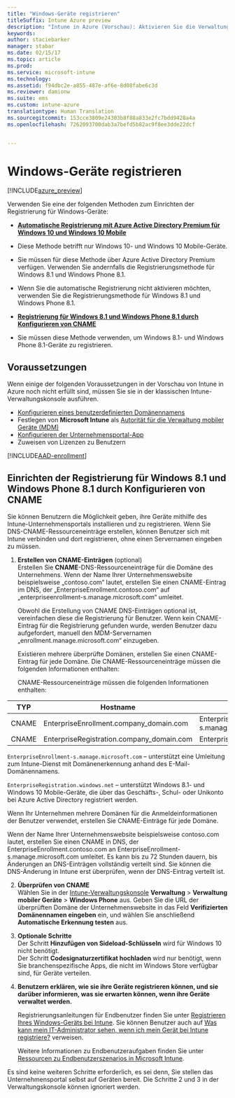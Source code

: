 ```yaml
---
title: "Windows-Geräte registrieren"
titleSuffix: Intune Azure preview
description: "Intune in Azure (Vorschau): Aktivieren Sie die Verwaltung mobiler Geräte (Mobile Device Management, MDM) für Windows-Geräte in Intune."
keywords: 
author: staciebarker
manager: stabar
ms.date: 02/15/17
ms.topic: article
ms.prod: 
ms.service: microsoft-intune
ms.technology: 
ms.assetid: f94dbc2e-a855-487e-af6e-8d08fabe6c3d
ms.reviewer: damionw
ms.suite: ems
ms.custom: intune-azure
translationtype: Human Translation
ms.sourcegitcommit: 153cce3809e24303b8f88a833e2fc7bdd9428a4a
ms.openlocfilehash: 7262093700dab3a7befd5b82ac9f8ee3dde22dcf


---
```


# <a name="enroll-windows-devices"></a>Windows-Geräte registrieren 

[!INCLUDE[azure_preview](../includes/azure_preview.md)]

Verwenden Sie eine der folgenden Methoden zum Einrichten der Registrierung für Windows-Geräte:

- [**Automatische Registrierung mit Azure Active Directory Premium für Windows 10 und Windows 10 Mobile**](#set-up-windows-10-and-windows-10-mobile-automatic-enrollment-with-azure-active-directory-premium)
 -  Diese Methode betrifft nur Windows 10- und Windows 10 Mobile-Geräte.
 -  Sie müssen für diese Methode über Azure Active Directory Premium verfügen. Verwenden Sie andernfalls die Registrierungsmethode für Windows 8.1 und Windows Phone 8.1.
 -  Wenn Sie die automatische Registrierung nicht aktivieren möchten, verwenden Sie die Registrierungsmethode für Windows 8.1 und Windows Phone 8.1.

- [**Registrierung für Windows 8.1 und Windows Phone 8.1 durch Konfigurieren von CNAME**](#set-up-windows-81-and-windows-phone-81-enrollment-by-configuring-cname)
 - Sie müssen diese Methode verwenden, um Windows 8.1- und Windows Phone 8.1-Geräte zu registrieren.


## <a name="prerequisites"></a>Voraussetzungen

Wenn einige der folgenden Voraussetzungen in der Vorschau von Intune in Azure noch nicht erfüllt sind, müssen Sie sie in der klassischen Intune-Verwaltungskonsole ausführen.

- [Konfigurieren eines benutzerdefinierten Domänennamens](https://docs.microsoft.com/intune/get-started/start-with-a-paid-subscription-to-microsoft-intune-step-2)
- Festlegen von **Microsoft Intune** als [Autorität für die Verwaltung mobiler Geräte (MDM)](set-mdm-authority.md)
- [Konfigurieren der Unternehmensportal-App](/intune-azure/manage-apps/company-portal-app.md)
- Zuweisen von Lizenzen zu Benutzern

[!INCLUDE[AAD-enrollment](../includes/win10-automatic-enrollment-aad.md)]

## <a name="set-up-windows-81-and-windows-phone-81-enrollment-by-configuring-cname"></a>Einrichten der Registrierung für Windows 8.1 und Windows Phone 8.1 durch Konfigurieren von CNAME

Sie können Benutzern die Möglichkeit geben, ihre Geräte mithilfe des Intune-Unternehmensportals installieren und zu registrieren. Wenn Sie DNS-CNAME-Ressourceneinträge erstellen, können Benutzer sich mit Intune verbinden und dort registrieren, ohne einen Servernamen eingeben zu müssen.

1. **Erstellen von CNAME-Einträgen** (optional)<br>
 Erstellen Sie **CNAME**-DNS-Ressourceneinträge für die Domäne des Unternehmens. Wenn der Name Ihrer Unternehmenswebsite beispielsweise „contoso.com“ lautet, erstellen Sie einen CNAME-Eintrag im DNS, der „EnterpriseEnrollment.contoso.com“ auf „enterpriseenrollment-s.manage.microsoft.com“ umleitet.

    Obwohl die Erstellung von CNAME DNS-Einträgen optional ist, vereinfachen diese die Registrierung für Benutzer. Wenn kein CNAME-Eintrag für die Registrierung gefunden wurde, werden Benutzer dazu aufgefordert, manuell den MDM-Servernamen „enrollment.manage.microsoft.com“ einzugeben.

    Existieren mehrere überprüfte Domänen, erstellen Sie einen CNAME-Eintrag für jede Domäne. Die CNAME-Ressourceneinträge müssen die folgenden Informationen enthalten:

    CNAME-Ressourceneinträge müssen die folgenden Informationen enthalten:

  |TYP|Hostname|Verweist auf|TTL|
  |--------|-------------|-------------|-------|
  |CNAME|EnterpriseEnrollment.company_domain.com|EnterpriseEnrollment-s.manage.microsoft.com |1 Stunde|
  |CNAME|EnterpriseRegistration.company_domain.com|EnterpriseRegistration.windows.net|1 Stunde|

  `EnterpriseEnrollment-s.manage.microsoft.com` – unterstützt eine Umleitung zum Intune-Dienst mit Domänenerkennung anhand des E-Mail-Domänennamens.

  `EnterpriseRegistration.windows.net` – unterstützt Windows 8.1- und Windows 10 Mobile-Geräte, die über das Geschäfts-, Schul- oder Unikonto bei Azure Active Directory registriert werden.

  Wenn Ihr Unternehmen mehrere Domänen für die Anmeldeinformationen der Benutzer verwendet, erstellen Sie CNAME-Einträge für jede Domäne.

  Wenn der Name Ihrer Unternehmenswebsite beispielsweise contoso.com lautet, erstellen Sie einen CNAME in DNS, der EnterpriseEnrollment.contoso.com an EnterpriseEnrollment-s.manage.microsoft.com umleitet. Es kann bis zu 72 Stunden dauern, bis Änderungen an DNS-Einträgen vollständig verteilt sind. Sie können die DNS-Änderung in Intune erst überprüfen, wenn der DNS-Eintrag verteilt ist.

2.  **Überprüfen von CNAME**<br>Wählen Sie in der [Intune-Verwaltungskonsole](http://manage.microsoft.com) **Verwaltung** &gt; **Verwaltung mobiler Geräte** &gt; **Windows Phone** aus. Geben Sie die URL der überprüften Domäne der Unternehmenswebsite in das Feld **Verifizierten Domänennamen eingeben** ein, und wählen Sie anschließend **Automatische Erkennung testen** aus.

3.  **Optionale Schritte**<br>Der Schritt **Hinzufügen von Sideload-Schlüsseln** wird für Windows 10 nicht benötigt. <br>Der Schritt **Codesignaturzertifikat hochladen** wird nur benötigt, wenn Sie branchenspezifische Apps, die nicht im Windows Store verfügbar sind, für Geräte verteilen.

4.  **Benutzern erklären, wie sie ihre Geräte registrieren können, und sie darüber informieren, was sie erwarten können, wenn ihre Geräte verwaltet werden.**

    Registrierungsanleitungen für Endbenutzer finden Sie unter [Registrieren Ihres Windows-Geräts bei Intune](https://docs.microsoft.com/en-us/intune/enduser/enroll-your-device-in-intune-windows). Sie können Benutzer auch auf [Was kann mein IT-Administrator sehen, wenn ich mein Gerät bei Intune registriere?](https://docs.microsoft.com/intune/enduser/what-can-your-it-administrator-see-when-you-enroll-your-device-in-intune-windows) verweisen.

    Weitere Informationen zu Endbenutzeraufgaben finden Sie unter [Ressourcen zu Endbenutzerszenarios in Microsoft Intune](https://docs.microsoft.com/intune/deploy-use/what-to-tell-your-end-users-about-using-microsoft-intune).

Es sind keine weiteren Schritte erforderlich, es sei denn, Sie stellen das Unternehmensportal selbst auf Geräten bereit.  Die Schritte 2 und 3 in der Verwaltungskonsole können ignoriert werden.



<!--HONumber=Feb17_HO3-->


